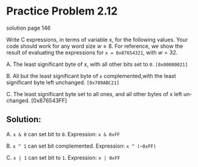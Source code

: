 # Practice Problem 2.12
solution page 146

Write C expressions, in terms of variable x, for the following values. Your code should work for any word size $w \geq 8$. For reference, we show the result of evalu­ating the expressions for `x = 0x87654321`, with $w=32$.

A. The least significant byte of x, with all other bits set to `0`. `[0x00000021]`

B. All but the least significant byte of `x` complemented,with the least significant byte left unchanged. `[0x789ABC21]`

C. The least significant byte set to all ones, and all other bytes of x left un­changed. [0x876543FF]

## Solution:
A. `x & 0` can set bit to `0`. Expression: `x & 0xFF`

B. `x ^ 1` can set bit complemented. Expression: `x ^ (~0xFF)`

C. `x | 1` can set bit to `1`. Expression: `x | 0xFF`